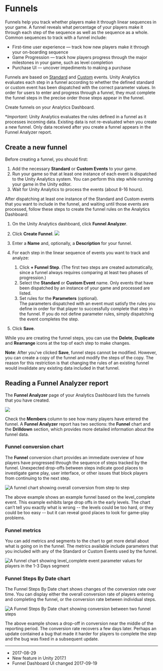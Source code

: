 # Funnels

Funnels help you track whether players make it through linear sequences in your game. A funnel reveals what percentage of your players make it through each step of the sequence as well as the sequence as a whole. Common sequences to track with a funnel include:


* First-time user experience — track how new players make it through your on-boarding sequence
* Game Progression — track how players progress through the major milestones in your game, such as level completion
* Purchase UI — uncover impediments to making a purchase


Funnels are based on [Standard]() and [Custom]() events. Unity Analytics evaluates each step in a funnel according to whether the defined standard or custom event has been dispatched with the correct parameter values. In order for users to enter and progress through a funnel, they must complete the funnel steps in the precise order those steps appear in the funnel.

Create funnels on your Analytics Dashboard.

**Important*: Unity Analytics evaluates the rules defined in a funnel as it processes incoming data. Existing data is not re-evaluated when you create a new funnel. Only data received after you create a funnel appears in the Funnel Analyzer report.  

## Create a new funnel 
Before creating a funnel, you should first:

1. Add the necessary __Standard__ or __Custom Events__ to your game.
2. Run your game so that at least one instance of each event is dispatched to the Unity Analytics system. You can perform this step while running your game in the Unity editor.
3. Wait for Unity Analytics to process the events (about 8-16 hours).


After dispatching at least one instance of the Standard and Custom events that you want to include in the funnel, and waiting until those events are processed, follow these steps to create the funnel rules on the Analytics Dashboard:

1. On the Unity Analytics dashboard, click **Funnel Analyzer**.
2. Click **Create Funnel**.
   ![](../uploads/Main/UnityAnalyticsFunnels1.png)

3. Enter a __Name__ and, optionally, a __Description__ for your funnel.
4. For each step in the linear sequence of events you want to track and analyze:
    1. Click __+ Funnel Step__. (The first two steps are created automatically, since a funnel always  requires comparing at least two phases of progression.)
    2. Select the __Standard__ or __Custom Event__ name. Only events that have been dispatched by an instance of your game and processed are listed.
    3. Set rules for the **Parameters** (optional).<br/>The parameters dispatched with an event must satisfy the rules you define in order for that player to successfully complete that step in the funnel. If you do not define parameter rules, simply dispatching the event completes the step.
5. Click **Save**.   
 
 While you are creating the funnel steps, you can use the **Delete**, **Duplicate** and **Rearrange** icons at the top of each step to make changes.

**Note**: After you've clicked **Save**, funnel steps cannot be modified. However, you can create a copy of the funnel and modify the steps of the copy. The reason for this restriction is that changing the rules of an existing funnel would invalidate any existing data included in that funnel.

## Reading a Funnel Analyzer report
The __Funnel Analyzer__ page of your Analytics Dashboard lists the funnels that you have created. 

![](../uploads/Main/UnityAnalyticsFunnels2.png)


Check the **Members** column to see how many players have entered the funnel.
A __Funnel Analyzer__ report has two sections: the __Funnel__ chart and the __Drilldown__ section, which provides more detailed information about the funnel data.

### Funnel conversion chart
The __Funnel__ conversion chart provides an immediate overview of how players have progressed through the sequence of steps tracked by the funnel. Unexpected drop-offs between steps indicate good places to investigate game play, user interface, or other issues that block players from continuing to the next step.

![A funnel chart showing overall conversion from step to step](../uploads/Main/UnityAnalyticsFunnels3.png)

The above example shows an example funnel based on the level_complete event. This example exhibits large drop offs in the early levels. The chart can’t tell you exactly what is wrong -- the levels could be too hard, or they could be too easy -- but it can reveal good places to look for game-play problems. 

### Funnel metrics

You can add metrics and segments to the chart to get more detail about what is going on in the funnel. The metrics available include parameters that you included with any of the Standard or Custom Events used by the funnel. 

![A funnel chart showing level_complete event parameter values for players in the 1-3 Days segment](../uploads/Main/AnalyticsDashboardFunnelMetrics.png)

### Funnel Steps By Date chart

The Funnel Steps By Date chart shows changes of the conversion rate over time. You can display either the overall conversion rate of players entering and completing the funnel, or the conversion rate between individual steps.

![A Funnel Steps By Date chart showing conversion between two funnel steps](../uploads/Main/AnalyticsDashboardFunnelByDate.png)

The above example shows a drop-off in conversion near the middle of the reporting period. The conversion rate recovers a few days later. Perhaps an update contained a bug that made it harder for players to complete the step and the bug was fixed in a subsequent update.

---
* <span class="page-edit">2017-08-29  <!-- include IncludeTextNewPageYesEdit --></span>
* <span class="page-history">New feature in Unity 2017.1</span>
* <span class="page-history">Funnel Dashboard UI changed 2017-09-19</span>

